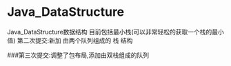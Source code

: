 # Java_DataStructure
Java_DataStructure数据结构
目前包括最小栈(可以非常轻松的获取一个栈的最小值)
第二次提交:新加 由两个队列组成的 栈 结构

###第三次提交:调整了包布局,添加由双栈组成的队列